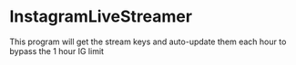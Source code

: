 # InstagramLiveStreamer
This program will get the stream keys and auto-update them each hour to bypass the 1 hour IG limit
